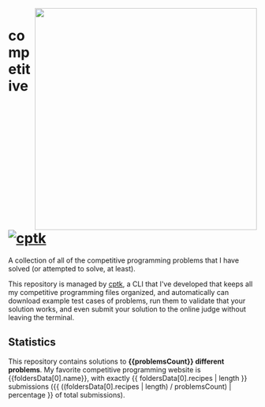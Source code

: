 <img align="right" width=450 src="{{foldersPieUrl}}">

# competitive [![cptk](https://img.shields.io/static/v1?label=using&message=cptk&color=0094C6)](https://github.com/RealA10N/cptk)

A collection of all of the competitive programming problems that I have solved 
(or attempted to solve, at least).

This repository is managed by [cptk](https://github.com/RealA10N/cptk),
a CLI that I've developed that keeps all my competitive programming files
organized, and automatically can download example test cases of problems,
run them to validate that your solution works, and even submit your solution
to the online judge without leaving the terminal.

## Statistics

This repository contains solutions to **{{problemsCount}} different problems**.
My favorite competitive programming website is {{foldersData[0].name}}, with
exactly {{ foldersData[0].recipes | length }} submissions
({{ ((foldersData[0].recipes | length) / problemsCount) | percentage }}
of total submissions).
